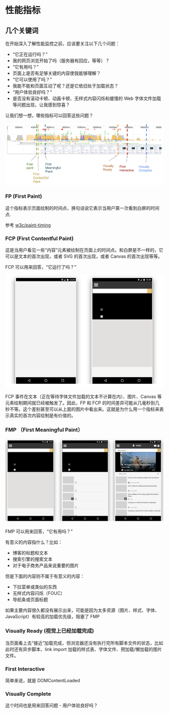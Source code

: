 # 性能指标

## 几个关键词

在开始深入了解性能监控之前，应该要关注以下几个问题：

* “它正在运行吗？”
* 我的网页浏览开始了吗（服务器有回应，等等）？
* “它有用吗？”
* 页面上是否有足够关键的内容使我能够理解？
* “它可以使用了吗？”
* 我能不能和页面互动了呢？还是它依旧处于加载状态？
* “用户体验良好吗？”
* 是否没有滚动卡顿、动画卡顿、无样式内容闪烁和缓慢的 Web 字体文件加载等问题出现，让我感到惊喜？

让我们想一想，哪些指标可以回答这些问题？

![](/assets/images/2019-09-24-11-55-11.png)

### FP (First Paint)

这个指标表示页面绘制的时间点，换句话说它表示当用户第一次看到白屏的时间点.

参考 [w3c/paint-timing](https://github.com/w3c/paint-timing)

### FCP (First Contentful Paint)

这是当用户看见一些“内容”元素被绘制在页面上的时间点。和白屏是不一样的，它可以是文本的首次出现，或者 SVG 的首次出现，或者 Canvas 的首次出现等等。

FCP 可以用来回答，“它运行了吗？”

![](/assets/images/2019-09-24-12-03-13.png)

FCP 事件在文本（正在等待字体文件加载的文本不计算在内）、图片、Canvas 等元素绘制期间就已经被触发了。因此，FP 和 FCP 的时间差异可能从几毫秒到几秒不等。这个差别甚至可以从上面的图片中看出来。这就是为什么用一个指标来表示真实的首次内容绘制是有价值的。

### FMP （First Meaningful Paint）

![](/assets/images/2019-09-24-12-03-35.png)

FMP 可以用来回答，“它有用吗？”

有意义的内容指什么？比如：

* 博客的标题和文本
* 搜索引擎的搜索文本
* 对于电子商务产品来说重要的图片

但是下面的内容则不属于有意义的内容：

* 下拉菜单或类似的东西
* 无样式内容闪烁（FOUC）
* 导航条或页面标题

如果主要内容很久都没有展示出来，可能是因为太多资源（图片、样式、字体、JavaScript）有较高的加载优先级，阻塞了 FMP

### Visually Ready (视觉上已经加载完成)

当页面看上去“接近”加载完成，但浏览器还没有执行完所有脚本文件的状态，比如此时还有异步脚本、link import 加载的样式表、字体文件、预加载/懒加载的图片文件。

### First Interactive

简单来说，就是 DOMContentLoaded

### Visually Complete

这个时间也是用来回答问题 - 用户体验良好吗？
